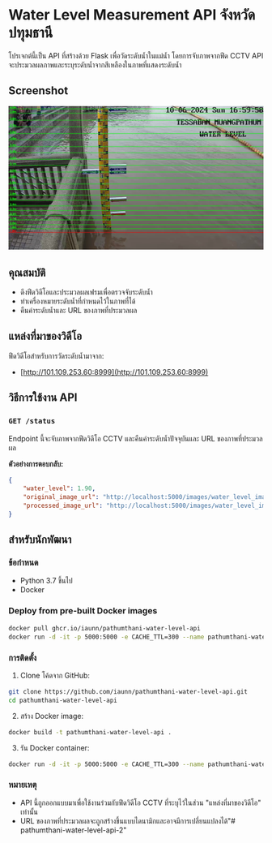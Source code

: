 # Water Level Measurement API จังหวัด ปทุมธานี

โปรเจกต์นี้เป็น API ที่สร้างด้วย Flask เพื่อวัดระดับน้ำในแม่น้ำ โดยการจับภาพจากฟีด CCTV API จะประมวลผลภาพและระบุระดับน้ำจากสีเหลืองในภาพที่แสดงระดับน้ำ

## Screenshot
  ![example image](/images/water_level_image.jpg)

## คุณสมบัติ

- ดึงฟีดวิดีโอและประมวลผลเฟรมเพื่อตรวจจับระดับน้ำ
- ทำเครื่องหมายระดับน้ำที่กำหนดไว้ในภาพที่ได้
- คืนค่าระดับน้ำและ URL ของภาพที่ประมวลผล

## แหล่งที่มาของวิดีโอ
ฟีดวิดีโอสำหรับการวัดระดับน้ำมาจาก:

- [http://101.109.253.60:8999](http://101.109.253.60:8999)

## วิธีการใช้งาน API

### `GET /status`
Endpoint นี้จะจับภาพจากฟีดวิดีโอ CCTV และคืนค่าระดับน้ำปัจจุบันและ URL ของภาพที่ประมวลผล

**ตัวอย่างการตอบกลับ:**

```json
{
    "water_level": 1.90,
    "original_image_url": "http://localhost:5000/images/water_level_image_20231006_154500_original.jpg",
    "processed_image_url": "http://localhost:5000/images/water_level_image_20231006_154500_processed.jpg"
}
```

## สำหรับนักพัฒนา
### ข้อกำหนด

- Python 3.7 ขึ้นไป
- Docker

### Deploy from pre-built Docker images
```bash
docker pull ghcr.io/iaunn/pathumthani-water-level-api
docker run -d -it -p 5000:5000 -e CACHE_TTL=300 --name pathumthani-water-level-api ghcr.io/iaunn/pathumthani-water-level-api
```

### การติดตั้ง

1. Clone โค้ดจาก GitHub:
```bash
git clone https://github.com/iaunn/pathumthani-water-level-api.git
cd pathumthani-water-level-api
```
2.  สร้าง Docker image:
```bash
docker build -t pathumthani-water-level-api .
```
3. รัน Docker container:
```bash
docker run -d -it -p 5000:5000 -e CACHE_TTL=300 --name pathumthani-water-level-api pathumthani-water-level-api
```

### หมายเหตุ

-   API นี้ถูกออกแบบมาเพื่อใช้งานร่วมกับฟีดวิดีโอ CCTV ที่ระบุไว้ในส่วน "แหล่งที่มาของวิดีโอ" เท่านั้น
-   URL ของภาพที่ประมวลผลจะถูกสร้างขึ้นแบบไดนามิกและอาจมีการเปลี่ยนแปลงได้"# pathumthani-water-level-api-2" 
